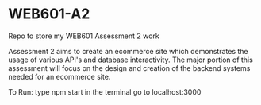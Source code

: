 # WEB601-A2
Repo to store my WEB601 Assessment 2 work

Assessment 2 aims to create an ecommerce site which demonstrates the usage of various API's and database interactivity.
The major portion of this assessment will focus on the design and creation of the backend systems needed for an ecommerce site.

To Run:
type npm start in the terminal
go to localhost:3000
